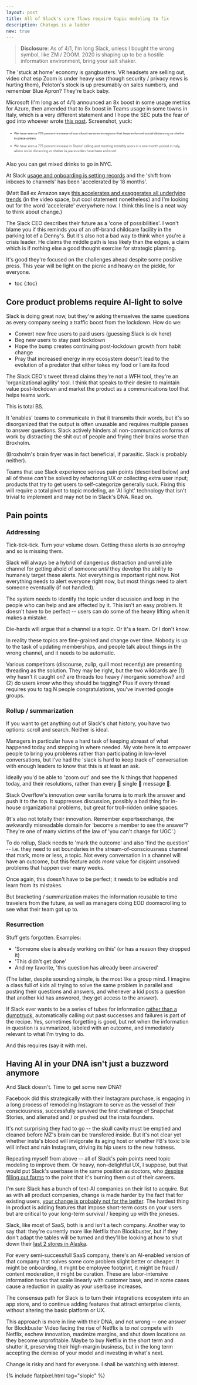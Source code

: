 ```yaml
---
layout: post
title: All of Slack's core flaws require topic modeling to fix
description: Chatops is a ladder
new: true
---
```


> **Disclosure**: As of 4/1, I'm long Slack, unless I bought the wrong symbol, like ZM / ZOOM.
> 2020 is shaping up to be a hostile information environment, bring your salt shaker.

The 'stuck at home' economy is gangbusters.
VR headsets are selling out,
video chat esp Zoom is under heavy use (though security / privacy news is hurting them),
Peloton's stock is up presumably on sales numbers,
and remember Blue Apron?
They're back baby.

Microsoft (I'm long as of 4/1) announced an 8x boost in some usage metrics for Azure, then amended that to 8x boost in Teams usage in some towns in Italy, which is a very different statement and I hope the SEC puts the fear of god into whoever wrote [this post](https://azure.microsoft.com/en-us/blog/update-2-on-microsoft-cloud-services-continuity/). Screenshot, yuck:

![msft redaction](/assets/msft-775.png)

Also you can get mixed drinks to go in NYC.

At Slack [usage and onboarding is setting records](https://twitter.com/stewart/status/1243000497566441472) and the 'shift from inboxes to channels' has been 'accelerated by 18 months'.

(Matt Ball ex Amazon says [this accelerates and exaggerates all underlying trends](https://twitter.com/ballmatthew/status/1242816931536736257) (in the video space, but cool statement nonetheless) and I'm looking out for the word 'accelerate' everywhere now. I think this line is a neat way to think about change.)

The Slack CEO describes their future as a 'cone of possibilities'.
I won't blame you if this reminds you of an off-brand childcare facility in the parking lot of a Denny's.
But it's also not a bad way to think when you're a crisis leader.
He claims the middle path is less likely than the edges, a claim which is if nothing else a good thought exercise for strategic planning.

It's good they're focused on the challenges ahead despite some positive press.
This year will be light on the picnic and heavy on the pickle, for everyone.

* toc
{:toc}

## Core product problems require AI-light to solve

Slack is doing great now, but they're asking themselves the same questions as every company seeing a traffic boost from the lockdown. How do we:

* Convert new free users to paid users (guessing Slack is ok here)
* Beg new users to stay past lockdown
* Hope the bump creates continuing post-lockdown growth from habit change
* Pray that increased energy in my ecosystem doesn't lead to the evolution of a predator that either takes my food or I am its food

The Slack CEO's tweet thread claims they're not a WFH tool, they're an 'organizational agility' tool. I think that speaks to their desire to maintain value post-lockdown and market the product as a communications tool that helps teams work.

This is total BS.

It 'enables' teams to communicate in that it transmits their words, but it's so disorganized that the output is often unusable and requires multiple passes to answer questions.
Slack actively hinders all non-communication forms of work by distracting the shit out of people and frying their brains worse than Broxholm.

(Broxholm's brain fryer was in fact beneficial, if parasitic. Slack is probably neither).

Teams that use Slack experience serious pain points (described below) and all of these *can't* be solved by refactoring UX or collecting extra user input;
products that try to get users to self-categorize generally suck.
Fixing this will require a total pivot to topic modeling, an 'AI light' technology that isn't trivial to implement and may not be in Slack's DNA.
Read on.

## Pain points

### Addressing

Tick-tick-tick.
Turn your volume down.
Getting these alerts is *so annoying* and so is missing them.

Slack will always be a hybrid of dangerous distraction and unreliable channel for getting ahold of someone *until* they develop the ability to humanely target these alerts.
Not everything is important right now.
Not everything needs to alert everyone right now, but most things need to alert someone eventually (if not handled).

The system needs to identify the topic under discussion and loop in the people who can help and are affected by it.
This isn't an easy problem.
It doesn't have to be perfect -- users can do some of the heavy lifting when it makes a mistake.

Die-hards will argue that a channel *is* a topic.
Or it's a team.
Or I don't know.

In reality these topics are fine-grained and change over time.
Nobody is up to the task of updating memberships, and people talk about things in the wrong channel, and it needs to be automatic.

Various competitors (discourse, zulip, quill most recently) are presenting threading as the solution. They may be right, but the two wildcards are (1) why hasn't it caught on? are threads too heavy / inorganic somehow? and (2) do users *know* who they should be tagging? Plus if every thread requires you to tag N people congratulations, you've invented google groups.

### Rollup / summarization

If you want to get anything out of Slack's chat history, you have two options: scroll and search. Neither is ideal.

Managers in particular have a hard task of keeping abreast of what happened today and stepping in where needed.
My vote here is to empower people to bring you problems rather than participating in low-level conversations,
but I've had the 'slack is hard to keep track of' conversation with enough leaders to know that this is at least an ask.

Ideally you'd be able to 'zoom out' and see the N things that happened today, and their resolutions, rather than every 👏 single 👏 message 👏.

Stack Overflow's innovation over vanilla forums is to mark the answer and push it to the top.
It suppresses discussion, possibly a bad thing for in-house organizational problems, but great for troll-ridden online spaces.

(It's also not totally their innovation.
Remember expertsexchange, the awkwardly misreadable domain for 'become a member to see the answer'?
They're one of many victims of the law of 'you can't charge for UGC'.)

To do rollup, Slack needs to 'mark the outcome' and also 'find the question' --
i.e. they need to set boundaries in the stream-of-consciousness channel that mark, more or less, a topic.
Not every conversation in a channel will have an outcome, but this feature adds *more* value for disjoint unsolved problems that happen over many weeks.

Once again, this doesn't have to be perfect; it needs to be editable and learn from its mistakes.

But bracketing / summarization makes the information reusable to time travelers from the future, as well as managers doing EOD doomscrolling to see what their team got up to.

### Resurrection

Stuff gets forgotten. Examples:

* 'Someone else is already working on this' (or has a reason they dropped it)
* 'This didn't get done'
* And my favorite, 'this question has already been answered'

(The latter, despite sounding simple, is the most like a group mind. I imagine a class full of kids all trying to solve the same problem in parallel and posting their questions and answers, and whenever a kid posts a question that another kid has answered, they get access to the answer).

If Slack ever wants to be a series of tubes for information [rather than a dumptruck](https://www.youtube.com/watch?v=f99PcP0aFNE), automatically calling out past successes and failures is part of the recipe.
Yes, sometimes forgetting is good, but not when the information in question is summarized, labeled with an outcome, and immediately relevant to what I'm trying to do.

And this requires (say it with me).

## Having AI in your DNA isn't just a buzzword anymore

And Slack doesn't. Time to get some new DNA?

Facebook did this strategically with their Instagram purchase, is engaging in a long process of remodeling Instagram to serve as the vessel of their consciousness, successfully survived the first challenge of Snapchat Stories, and alienated and / or pushed out the insta founders.

It's not surprising they had to go -- the skull cavity must be emptied and cleaned before MZ's brain can be transfered inside.
But it's not clear yet whether insta's blood will invigorate its aging host or whether FB's toxic bile will infect and ruin Instagram, driving its hip users to the new hotness.

Repeating myself from above -- all of Slack's pain points need topic modeling to improve them.
Or heavy, non-delightful UX, I suppose, but that would put Slack's userbase in the same position as doctors,
who [despise filling out forms](https://www.newyorker.com/magazine/2018/11/12/why-doctors-hate-their-computers) to the point that it's burning them out of their careers.

I'm sure Slack has a bunch of text-AI companies on their list to acquire.
But as with all product companies, change is made harder by the fact that for existing users, [your change is probably not for the better](https://gist.github.com/sleepyfox/a4d311ffcdc4fd908ec97d1c245e57dc).
The hardest thing in product is adding features that impose short-term costs on your users but are critical to your long-term survival / keeping up with the joneses.

Slack, like most of SaaS, both is and isn't a tech company.
Another way to say that: they're currently more like Netflix than Blockbuster,
but if they don't adapt the tables will be turned and they'll be looking at how to shut down their [last 2 stores in Alaska](https://www.adn.com/business-economy/2018/07/12/the-last-two-blockbuster-stores-in-alaska-are-set-to-close/).

For every semi-successfull SaaS company, there's an AI-enabled version of that company that solves some core problem slight better or cheaper.
It might be onboarding, it might be employee footprint, it might be fraud / content moderation, it might be curation.
These are labor-intensive information tasks that scale linearly with customer base, and in some cases cause a reduction in quality as your userbase increases.

The consensus path for Slack is to turn their integrations ecosystem into an app store,
and to continue adding features that attract enterprise clients,
without altering the basic platform or UX.

This approach is more in line with their DNA, and not wrong --
one answer for Blockbuster Video facing the rise of Netflix is to *not* compete with Netflix, eschew innovation, maximize margins, and shut down locations as they become unprofitable.
Maybe to buy Netflix in the short term and shutter it, preserving their high-margin business, but in the long term accepting the demise of your model and investing in what's next.

Change is risky and hard for everyone. I shall be watching with interest.

{% include flatpixel.html tag="slopic" %}
